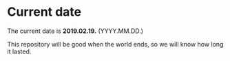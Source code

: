 # Current date

The current date is **2019.02.19.** (YYYY.MM.DD.)

This repository will be good when the world ends, so we will know how long it lasted.